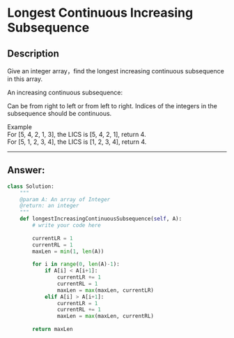 
# Longest Continuous Increasing Subsequence

## Description

Give an integer array，find the longest increasing continuous subsequence in this array.

An increasing continuous subsequence:

Can be from right to left or from left to right.
Indices of the integers in the subsequence should be continuous.

Example
<br>For [5, 4, 2, 1, 3], the LICS is [5, 4, 2, 1], return 4.
<br>For [5, 1, 2, 3, 4], the LICS is [1, 2, 3, 4], return 4.


<hr>

## Answer:


```python
class Solution:
    """
    @param A: An array of Integer
    @return: an integer
    """
    def longestIncreasingContinuousSubsequence(self, A):
        # write your code here
        
        currentLR = 1
        currentRL = 1
        maxLen = min(1, len(A))
        
        for i in range(0, len(A)-1):
            if A[i] < A[i+1]:
                currentLR += 1
                currentRL = 1
                maxLen = max(maxLen, currentLR)
            elif A[i] > A[i+1]:
                currentLR = 1
                currentRL += 1
                maxLen = max(maxLen, currentRL)
        
        return maxLen
```